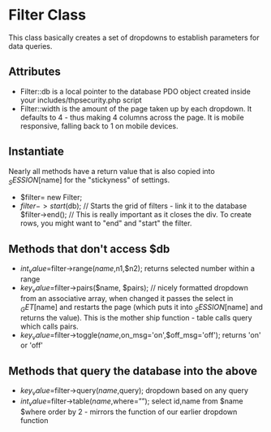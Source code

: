 # Filter Class

This class basically creates a set of dropdowns to establish parameters for data queries.

## Attributes

* Filter::db is a local pointer to the database PDO object created inside your includes/thpsecurity.php script
* Filter::width is the amount of the page taken up by each dropdown. It defaults to 4 - thus making 4 columns across the page. It is mobile responsive, falling back to 1 on mobile devices.

## Instantiate

Nearly all methods have a return value that is also copied into $_SESSION[$name] for the "stickyness" of settings.

* $filter= new Filter; 
* $filter->start($db); // Starts the grid of filters - link it to the database
$filter->end(); // This is really important as it closes the div. To create rows, you might want to "end" and "start" the filter.

## Methods that don't access $db
* $int_value=$filter->range($name,$n1,$n2); returns selected number within a range
* $key_value=$filter->pairs($name, $pairs); // nicely formatted dropdown from an associative array, when changed it passes the select in $_GET[$name] and restarts the page (which puts it into $_SESSION[$name] and returns the value). This is the mother ship function - table calls query which calls pairs.
* $key_value=$filter->toggle($name,$on_msg='on',$off_msg='off'); returns 'on' or 'off'

## Methods that query the database into the above
* $key_value=$filter->query($name,$query); dropdown based on any query
* $int_value=$filter->table($name,$where=””); select id,name from $name $where order by 2 - mirrors the function of our earlier dropdown function
